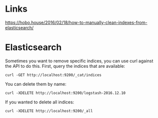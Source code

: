 # Links
https://hobo.house/2016/02/18/how-to-manually-clean-indexes-from-elasticsearch/

# Elasticsearch

Sometimes you want to remove specific indices, you can use curl against the API to do this.  First, query the indices that are available:

```
curl -GET http://localhost:9200/_cat/indices
```

You can delete them by name:

```
curl -XDELETE http://localhost:9200/logstash-2016.12.10
```

If you wanted to delete all indices:

```
curl -XDELETE http://localhost:9200/_all
```

